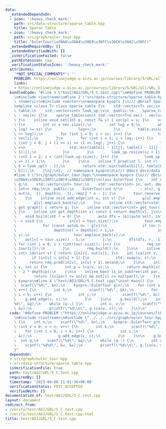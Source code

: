 ```yaml
---
data:
  _extendedDependsOn:
  - icon: ':heavy_check_mark:'
    path: src/data-structure/sparse_table.hpp
    title: Sparse Table
  - icon: ':heavy_check_mark:'
    path: src/graph/euler_tour.hpp
    title: "EulerTour(\u30AA\u30A4\u30E9\u30FC\u30C4\u30A2\u30FC)"
  _extendedRequiredBy: []
  _extendedVerifiedWith: []
  _isVerificationFailed: false
  _pathExtension: cpp
  _verificationStatusIcon: ':heavy_check_mark:'
  attributes:
    '*NOT_SPECIAL_COMMENTS*': ''
    PROBLEM: https://onlinejudge.u-aizu.ac.jp/courses/library/5/GRL/all/GRL_5_C
    links:
    - https://onlinejudge.u-aizu.ac.jp/courses/library/5/GRL/all/GRL_5_C
  bundledCode: "#line 1 \"test/AOJ/GRL/5_C.test.cpp\"\n#define PROBLEM \"https://onlinejudge.u-aizu.ac.jp/courses/library/5/GRL/all/GRL_5_C\"\
    \n#include <iostream>\n#line 2 \"src/data-structure/sparse_table.hpp\"\n#include\
    \ <numeric>\n#include <vector>\nnamespace kyopro {\n/// @brief Sparse Table\n\
    template <class T> class sparse_table {\n    std::vector<T> vec;\n    std::vector<std::vector<T>>\
    \ table;\n    std::vector<int> look_up;\n\n  public:\n    sparse_table(int n)\
    \ : vec(n) {}\n    sparse_table(const std::vector<T>& vec) : vec(vec) { build();\
    \ }\n    inline void set(int p, const T& v) { vec[p] = v; }\n    void build()\
    \ {\n        int sz = vec.size();\n        int log = 0;\n        while ((1 <<\
    \ log) <= sz) {\n            log++;\n        }\n        table.assign(log, std::vector<T>(1\
    \ << log));\n        for (int i = 0; i < sz; i++) {\n            table[0][i] =\
    \ vec[i];\n        }\n        for (int i = 1; i < log; i++) {\n            for\
    \ (int j = 0; j + (1 << i) <= (1 << log); j++) {\n                table[i][j]\
    \ =\n                    std::min(table[i - 1][j], table[i - 1][j + (1 << (i -\
    \ 1))]);\n            }\n        }\n        look_up.resize(sz + 1);\n        for\
    \ (int i = 2; i < (int)look_up.size(); i++) {\n            look_up[i] = look_up[i\
    \ >> 1] + 1;\n        }\n    }\n\n    inline T prod(int l, int r) {\n        int\
    \ b = look_up[r - l];\n        return std::min(table[b][l], table[b][r - (1 <<\
    \ b)]);\n    }\n};\n};  // namespace kyopro\n\n/// @docs docs/data-structure/sparse_table.md\n\
    #line 3 \"src/graph/euler_tour.hpp\"\nnamespace kyopro {\n/// @brief EulerTour(\u30AA\
    \u30A4\u30E9\u30FC\u30C4\u30A2\u30FC)\nclass EulerTour {\n    int n;\n    std::vector<std::vector<int>>\
    \ g;\n    std::vector<int> tour;\n    std::vector<int> in, out, depth;\n    sparse_table<std::pair<int,\
    \ int>> rmq;\n\n  public:\n    EulerTour(int n)\n        : n(n), g(n), in(n, -1),\
    \ out(n, -1), depth(n, -1), rmq(2 * n - 1) {\n        tour.reserve(2 * n - 1);\n\
    \    }\n    inline void add_edge(int u, int v) {\n        g[u].emplace_back(v);\n\
    \        g[v].emplace_back(u);\n    }\n    inline std::vector<std::vector<int>>\
    \ get_graph() { return g; }\n    inline std::vector<int> get_tour() { return tour;\
    \ }\n    inline int get_depth(int v) const { return depth[v]; }\n\n  public:\n\
    \    void build(int r = 0) {\n        auto dfs = [&](auto self, int v, int p)\
    \ -> void {\n            in[v] = tour.size();\n            tour.emplace_back(v);\n\
    \            for (const auto& nv : g[v])\n                if (nv != p) {\n   \
    \                 depth[nv] = depth[v] + 1;\n                    self(self, nv,\
    \ v);\n                    tour.emplace_back(v);\n                }\n        \
    \    out[v] = tour.size() - 1;\n        };\n        dfs(dfs, r, -1);\n       \
    \ for (int i = 0; i < (int)tour.size(); i++) {\n            rmq.set(i, {depth[tour[i]],\
    \ tour[i]});\n        }\n        rmq.build();\n    }\n\n    inline std::pair<int,\
    \ int> idx(int v) { return {in[v], out[v]}; }\n    int lca(int v, int u) {\n \
    \       if (in[v] > in[u] + 1) {\n            std::swap(u, v);\n        }\n  \
    \      return rmq.prod(in[v], in[u] + 1).second;\n    }\n\n    inline int dist(int\
    \ v, int u) {\n        int p = lca(v, u);\n        return depth[v] + depth[u]\
    \ - 2 * depth[p];\n    }\n\n    inline bool is_in_subtree(int par, int v) {\n\
    \        return (in[par] <= in[v] && out[v] <= out[par]);\n    }\n};\n};  // namespace\
    \ kyopro\n#line 4 \"test/AOJ/GRL/5_C.test.cpp\"\nint main() {\n    int n;\n  \
    \  scanf(\"%d\", &n);\n    kyopro::EulerTour g(n);\n    for (int v = 0; v < n;\
    \ v++) {\n        int k;\n        scanf(\"%d\", &k);\n        for (int i = 0;\
    \ i < k; i++) {\n            int c;\n            scanf(\"%d\", &c);\n        \
    \    g.add_edge(v, c);\n        }\n    }\n\n    g.build();\n    int q;\n    scanf(\"\
    %d\", &q);\n    while (q--) {\n        int u, v;\n        scanf(\"%d%d\", &u,\
    \ &v);\n        printf(\"%d\\n\", g.lca(u, v));\n    }\n}\n"
  code: "#define PROBLEM \"https://onlinejudge.u-aizu.ac.jp/courses/library/5/GRL/all/GRL_5_C\"\
    \n#include <iostream>\n#include \"../../../src/graph/euler_tour.hpp\"\nint main()\
    \ {\n    int n;\n    scanf(\"%d\", &n);\n    kyopro::EulerTour g(n);\n    for\
    \ (int v = 0; v < n; v++) {\n        int k;\n        scanf(\"%d\", &k);\n    \
    \    for (int i = 0; i < k; i++) {\n            int c;\n            scanf(\"%d\"\
    , &c);\n            g.add_edge(v, c);\n        }\n    }\n\n    g.build();\n  \
    \  int q;\n    scanf(\"%d\", &q);\n    while (q--) {\n        int u, v;\n    \
    \    scanf(\"%d%d\", &u, &v);\n        printf(\"%d\\n\", g.lca(u, v));\n    }\n\
    }"
  dependsOn:
  - src/graph/euler_tour.hpp
  - src/data-structure/sparse_table.hpp
  isVerificationFile: true
  path: test/AOJ/GRL/5_C.test.cpp
  requiredBy: []
  timestamp: '2023-04-08 11:01:36+00:00'
  verificationStatus: TEST_ACCEPTED
  verifiedWith: []
documentation_of: test/AOJ/GRL/5_C.test.cpp
layout: document
redirect_from:
- /verify/test/AOJ/GRL/5_C.test.cpp
- /verify/test/AOJ/GRL/5_C.test.cpp.html
title: test/AOJ/GRL/5_C.test.cpp
---
```

